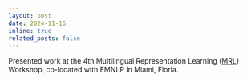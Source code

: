 ```yaml
---
layout: post
date: 2024-11-16 
inline: true
related_posts: false
---
```


Presented work at the 4th Multilingual Representation Learning ([MRL](https://sigtyp.github.io/ws2024-mrl.html)) Workshop, co-located with EMNLP in Miami, Floria. 
